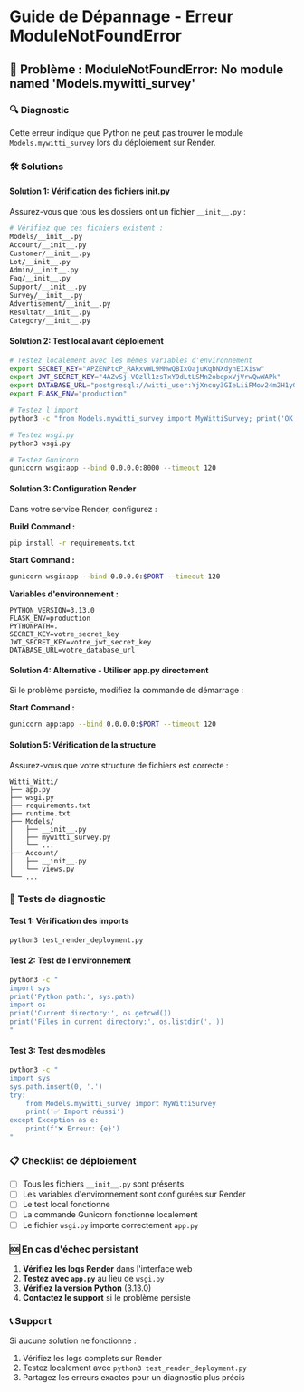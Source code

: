 # Guide de Dépannage - Erreur ModuleNotFoundError

## 🚨 Problème : ModuleNotFoundError: No module named 'Models.mywitti_survey'

### 🔍 Diagnostic

Cette erreur indique que Python ne peut pas trouver le module `Models.mywitti_survey` lors du déploiement sur Render.

### 🛠️ Solutions

#### Solution 1: Vérification des fichiers __init__.py

Assurez-vous que tous les dossiers ont un fichier `__init__.py` :

```bash
# Vérifiez que ces fichiers existent :
Models/__init__.py
Account/__init__.py
Customer/__init__.py
Lot/__init__.py
Admin/__init__.py
Faq/__init__.py
Support/__init__.py
Survey/__init__.py
Advertisement/__init__.py
Resultat/__init__.py
Category/__init__.py
```

#### Solution 2: Test local avant déploiement

```bash
# Testez localement avec les mêmes variables d'environnement
export SECRET_KEY="APZENPtcP_RAkxvWL9MNwQBIxOajuKqbNXdynEIXisw"
export JWT_SECRET_KEY="4AZvSj-VQzll1zsTxY9dLtLSMn2obqpxVjVrwQwWAPk"
export DATABASE_URL="postgresql://witti_user:YjXncuy3GIeLiiFMov24m2H1yG4iI7j5@dpg-d1i6idbe5dus73a5l5s0-a.oregon-postgres.render.com/mywitti"
export FLASK_ENV="production"

# Testez l'import
python3 -c "from Models.mywitti_survey import MyWittiSurvey; print('OK')"

# Testez wsgi.py
python3 wsgi.py

# Testez Gunicorn
gunicorn wsgi:app --bind 0.0.0.0:8000 --timeout 120
```

#### Solution 3: Configuration Render

Dans votre service Render, configurez :

**Build Command :**
```bash
pip install -r requirements.txt
```

**Start Command :**
```bash
gunicorn wsgi:app --bind 0.0.0.0:$PORT --timeout 120
```

**Variables d'environnement :**
```
PYTHON_VERSION=3.13.0
FLASK_ENV=production
PYTHONPATH=.
SECRET_KEY=votre_secret_key
JWT_SECRET_KEY=votre_jwt_secret_key
DATABASE_URL=votre_database_url
```

#### Solution 4: Alternative - Utiliser app.py directement

Si le problème persiste, modifiez la commande de démarrage :

**Start Command :**
```bash
gunicorn app:app --bind 0.0.0.0:$PORT --timeout 120
```

#### Solution 5: Vérification de la structure

Assurez-vous que votre structure de fichiers est correcte :

```
Witti_Witti/
├── app.py
├── wsgi.py
├── requirements.txt
├── runtime.txt
├── Models/
│   ├── __init__.py
│   ├── mywitti_survey.py
│   └── ...
├── Account/
│   ├── __init__.py
│   └── views.py
└── ...
```

### 🔧 Tests de diagnostic

#### Test 1: Vérification des imports
```bash
python3 test_render_deployment.py
```

#### Test 2: Test de l'environnement
```bash
python3 -c "
import sys
print('Python path:', sys.path)
import os
print('Current directory:', os.getcwd())
print('Files in current directory:', os.listdir('.'))
"
```

#### Test 3: Test des modèles
```bash
python3 -c "
import sys
sys.path.insert(0, '.')
try:
    from Models.mywitti_survey import MyWittiSurvey
    print('✅ Import réussi')
except Exception as e:
    print(f'❌ Erreur: {e}')
"
```

### 📋 Checklist de déploiement

- [ ] Tous les fichiers `__init__.py` sont présents
- [ ] Les variables d'environnement sont configurées sur Render
- [ ] Le test local fonctionne
- [ ] La commande Gunicorn fonctionne localement
- [ ] Le fichier `wsgi.py` importe correctement `app.py`

### 🆘 En cas d'échec persistant

1. **Vérifiez les logs Render** dans l'interface web
2. **Testez avec `app.py`** au lieu de `wsgi.py`
3. **Vérifiez la version Python** (3.13.0)
4. **Contactez le support** si le problème persiste

### 📞 Support

Si aucune solution ne fonctionne :
1. Vérifiez les logs complets sur Render
2. Testez localement avec `python3 test_render_deployment.py`
3. Partagez les erreurs exactes pour un diagnostic plus précis 